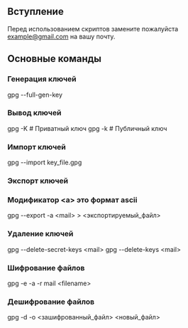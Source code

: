 ## Вступление

Перед использованием скриптов замените пожалуйста example@gmail.com на вашу 
почту.

## Основные команды

### Генерация ключей
gpg --full-gen-key

### Вывод ключей
gpg -K      # Приватный ключ
gpg -k      # Публичный ключ

### Импорт ключей
gpg --import key_file.gpg

### Экспорт ключей
### Модификатор \<a\> это формат ascii
gpg --export -a \<mail\> \> \<экспортируемый_файл\>

### Удаление ключей
gpg --delete-secret-keys \<mail\>
gpg --delete-keys \<mail\>

### Шифрование файлов
gpg -e -a -r mail \<filename\>

### Дешифрование файлов
gpg -d -o \<зашифрованный_файл\> \<новый_файл\>

